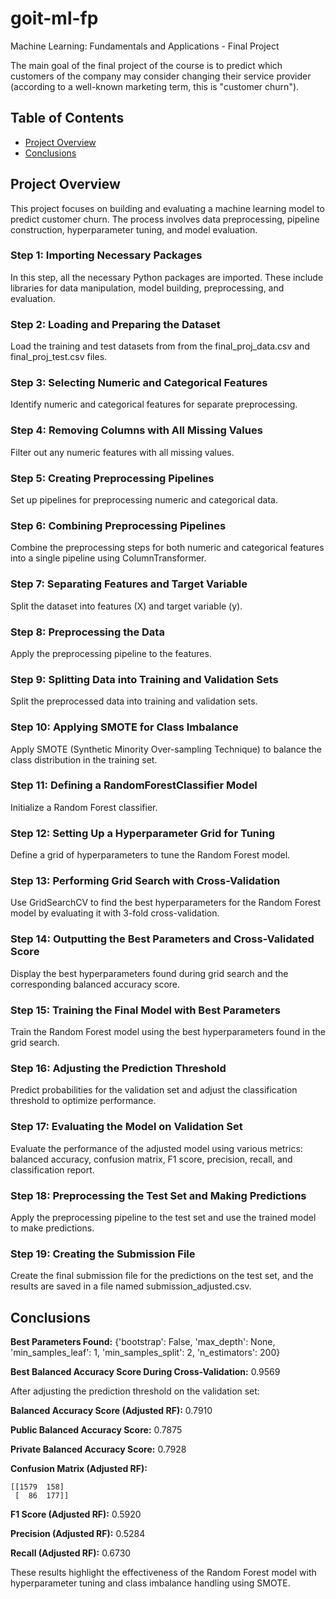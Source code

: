 # goit-ml-fp
Machine Learning: Fundamentals and Applications - Final Project

The main goal of the final project of the course is to predict which customers of the company may consider changing their service provider (according to a well-known marketing term, this is "customer churn").

## Table of Contents
- [Project Overview](#project-overview)
- [Conclusions](#conclusions)

## Project Overview

This project focuses on building and evaluating a machine learning model to predict customer churn. The process involves data preprocessing, pipeline construction, hyperparameter tuning, and model evaluation.

### **Step 1: Importing Necessary Packages**
In this step, all the necessary Python packages are imported. These include libraries for data manipulation, model building, preprocessing, and evaluation.

### **Step 2: Loading and Preparing the Dataset**
Load the training and test datasets from from the final_proj_data.csv and final_proj_test.csv files.

### **Step 3: Selecting Numeric and Categorical Features**
Identify numeric and categorical features for separate preprocessing.

### **Step 4: Removing Columns with All Missing Values**
Filter out any numeric features with all missing values.

### **Step 5: Creating Preprocessing Pipelines**
Set up pipelines for preprocessing numeric and categorical data.

### **Step 6: Combining Preprocessing Pipelines**
Combine the preprocessing steps for both numeric and categorical features into a single pipeline using ColumnTransformer.

### **Step 7: Separating Features and Target Variable**
Split the dataset into features (X) and target variable (y).

### **Step 8: Preprocessing the Data**
Apply the preprocessing pipeline to the features.

### **Step 9: Splitting Data into Training and Validation Sets**
Split the preprocessed data into training and validation sets.

### **Step 10: Applying SMOTE for Class Imbalance**
Apply SMOTE (Synthetic Minority Over-sampling Technique) to balance the class distribution in the training set.

### **Step 11: Defining a RandomForestClassifier Model**
Initialize a Random Forest classifier.

### **Step 12: Setting Up a Hyperparameter Grid for Tuning**
Define a grid of hyperparameters to tune the Random Forest model.

### **Step 13: Performing Grid Search with Cross-Validation**
Use GridSearchCV to find the best hyperparameters for the Random Forest model by evaluating it with 3-fold cross-validation.

### **Step 14: Outputting the Best Parameters and Cross-Validated Score**
Display the best hyperparameters found during grid search and the corresponding balanced accuracy score.

### **Step 15: Training the Final Model with Best Parameters**
Train the Random Forest model using the best hyperparameters found in the grid search.

### **Step 16: Adjusting the Prediction Threshold**
Predict probabilities for the validation set and adjust the classification threshold to optimize performance.

### **Step 17: Evaluating the Model on Validation Set**
Evaluate the performance of the adjusted model using various metrics: balanced accuracy, confusion matrix, F1 score, precision, recall, and classification report.

### **Step 18: Preprocessing the Test Set and Making Predictions**
Apply the preprocessing pipeline to the test set and use the trained model to make predictions.

### **Step 19: Creating the Submission File**
Create the final submission file for the predictions on the test set, and the results are saved in a file named submission_adjusted.csv.

## **Conclusions**
**Best Parameters Found:** {'bootstrap': False, 'max_depth': None, 'min_samples_leaf': 1, 'min_samples_split': 2, 'n_estimators': 200}

**Best Balanced Accuracy Score During Cross-Validation:** 0.9569

After adjusting the prediction threshold on the validation set:

**Balanced Accuracy Score (Adjusted RF):** 0.7910

**Public Balanced Accuracy Score:** 0.7875

**Private Balanced Accuracy Score:** 0.7928

**Confusion Matrix (Adjusted RF):**

```
[[1579  158]
 [  86  177]]
```

**F1 Score (Adjusted RF):** 0.5920

**Precision (Adjusted RF):** 0.5284

**Recall (Adjusted RF):** 0.6730

These results highlight the effectiveness of the Random Forest model with hyperparameter tuning and class imbalance handling using SMOTE. 
